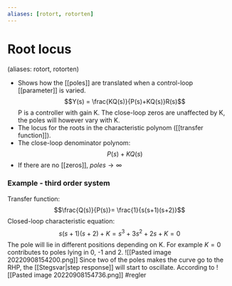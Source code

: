 ```yaml
---
aliases: [rotort, rotorten]
---
```

# Root locus
(aliases: rotort, rotorten)
- Shows how the [[poles]] are translated when a control-loop [[parameter]] is varied. 
$$Y(s) = \frac{KQ(s)}{P(s)+KQ(s)}R(s)$$
P is a controller with gain K. The close-loop zeros are unaffected by K, the poles will however vary with K.
- The locus for the roots in the characteristic polynom ([[transfer function]]).
- The close-loop denominator polynom: $$P(s)+KQ(s)$$
- If there are no [[zeros]], $poles \rightarrow \infty$

### Example - third order system
Transfer function:
$$\frac{Q(s)}{P(s)}= \frac{1}{s(s+1)(s+2)}$$
Closed-loop characteristic equation: $$s(s+1)(s+2)+K = s^{3}+ 3s^{2}+2s + K= 0$$
The pole will lie in different positions depending on K. For example $K = 0$ contributes to poles lying in 0, -1 and 2.
![[Pasted image 20220908154200.png]]
Since two of the poles makes the curve go to the RHP, the [[Stegsvar|step response]] will start to oscillate.
According to
![[Pasted image 20220908154736.png]]
#regler 